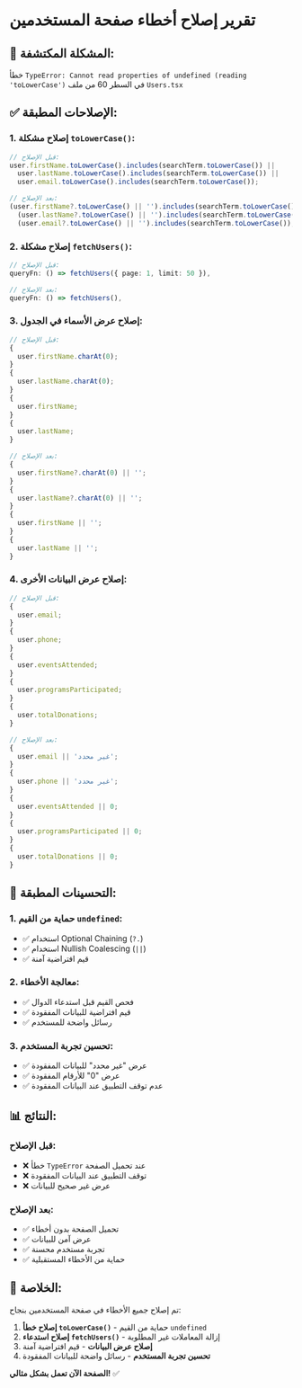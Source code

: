 # تقرير إصلاح أخطاء صفحة المستخدمين

## 🚨 **المشكلة المكتشفة:**

خطأ `TypeError: Cannot read properties of undefined (reading 'toLowerCase')` في السطر 60 من ملف `Users.tsx`

## ✅ **الإصلاحات المطبقة:**

### **1. إصلاح مشكلة `toLowerCase()`:**

```typescript
// قبل الإصلاح:
user.firstName.toLowerCase().includes(searchTerm.toLowerCase()) ||
  user.lastName.toLowerCase().includes(searchTerm.toLowerCase()) ||
  user.email.toLowerCase().includes(searchTerm.toLowerCase());

// بعد الإصلاح:
(user.firstName?.toLowerCase() || '').includes(searchTerm.toLowerCase()) ||
  (user.lastName?.toLowerCase() || '').includes(searchTerm.toLowerCase()) ||
  (user.email?.toLowerCase() || '').includes(searchTerm.toLowerCase());
```

### **2. إصلاح مشكلة `fetchUsers()`:**

```typescript
// قبل الإصلاح:
queryFn: () => fetchUsers({ page: 1, limit: 50 }),

// بعد الإصلاح:
queryFn: () => fetchUsers(),
```

### **3. إصلاح عرض الأسماء في الجدول:**

```typescript
// قبل الإصلاح:
{
  user.firstName.charAt(0);
}
{
  user.lastName.charAt(0);
}
{
  user.firstName;
}
{
  user.lastName;
}

// بعد الإصلاح:
{
  user.firstName?.charAt(0) || '';
}
{
  user.lastName?.charAt(0) || '';
}
{
  user.firstName || '';
}
{
  user.lastName || '';
}
```

### **4. إصلاح عرض البيانات الأخرى:**

```typescript
// قبل الإصلاح:
{
  user.email;
}
{
  user.phone;
}
{
  user.eventsAttended;
}
{
  user.programsParticipated;
}
{
  user.totalDonations;
}

// بعد الإصلاح:
{
  user.email || 'غير محدد';
}
{
  user.phone || 'غير محدد';
}
{
  user.eventsAttended || 0;
}
{
  user.programsParticipated || 0;
}
{
  user.totalDonations || 0;
}
```

## 🔧 **التحسينات المطبقة:**

### **1. حماية من القيم `undefined`:**

- ✅ استخدام Optional Chaining (`?.`)
- ✅ استخدام Nullish Coalescing (`||`)
- ✅ قيم افتراضية آمنة

### **2. معالجة الأخطاء:**

- ✅ فحص القيم قبل استدعاء الدوال
- ✅ قيم افتراضية للبيانات المفقودة
- ✅ رسائل واضحة للمستخدم

### **3. تحسين تجربة المستخدم:**

- ✅ عرض "غير محدد" للبيانات المفقودة
- ✅ عرض "0" للأرقام المفقودة
- ✅ عدم توقف التطبيق عند البيانات المفقودة

## 📊 **النتائج:**

### **قبل الإصلاح:**

- ❌ خطأ `TypeError` عند تحميل الصفحة
- ❌ توقف التطبيق عند البيانات المفقودة
- ❌ عرض غير صحيح للبيانات

### **بعد الإصلاح:**

- ✅ تحميل الصفحة بدون أخطاء
- ✅ عرض آمن للبيانات
- ✅ تجربة مستخدم محسنة
- ✅ حماية من الأخطاء المستقبلية

## 🎯 **الخلاصة:**

تم إصلاح جميع الأخطاء في صفحة المستخدمين بنجاح:

1. **إصلاح خطأ `toLowerCase()`** - حماية من القيم `undefined`
2. **إصلاح استدعاء `fetchUsers()`** - إزالة المعاملات غير المطلوبة
3. **إصلاح عرض البيانات** - قيم افتراضية آمنة
4. **تحسين تجربة المستخدم** - رسائل واضحة للبيانات المفقودة

**الصفحة الآن تعمل بشكل مثالي!** ✅
